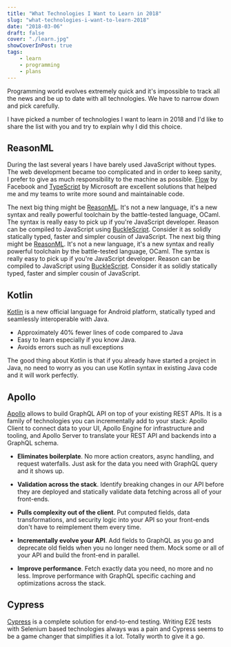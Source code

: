 ```yaml
---
title: "What Technologies I Want to Learn in 2018"
slug: "what-technologies-i-want-to-learn-2018"
date: "2018-03-06"
draft: false
cover: "./learn.jpg"
showCoverInPost: true
tags:
    - learn
    - programming
    - plans
---
```


Programming world evolves extremely quick and it's impossible to track all the news and be up to date with all technologies. We have to narrow down and pick carefully.

I have picked a number of technologies I want to learn in 2018 and I'd like to share the list with you and try to explain why I did this choice.

## ReasonML

During the last several years I have barely used JavaScript without types. The web development became too complicated and in order to keep sanity, I prefer to give as much responsibility to the machine as possible. [Flow](https://flow.org/) by Facebook and [TypeScript](https://www.typescriptlang.org/) by Microsoft are excellent solutions that helped me and my teams to write more sound and maintainable code.

The next big thing might be [ReasonML](https://reasonml.github.io/). It's not a new language, it's a new syntax and really powerful toolchain by the battle-tested language, OCaml. The syntax is really easy to pick up if you're JavaScript developer. Reason can be compiled to JavaScript using [BuckleScript](https://bucklescript.github.io/). Consider it as solidly statically typed, faster and simpler cousin of JavaScript. 
The next big thing might be [ReasonML](https://reasonml.github.io/). It's not a new language, it's a new syntax and really powerful toolchain by the battle-tested language, OCaml. The syntax is really easy to pick up if you're JavaScript developer. Reason can be compiled to JavaScript using [BuckleScript](https://bucklescript.github.io/). Consider it as solidly statically typed, faster and simpler cousin of JavaScript.

## Kotlin

[Kotlin](https://kotlinlang.org/) is a new official language for Android platform, statically typed and seamlessly interoperable with Java.

* Approximately 40% fewer lines of code compared to Java
* Easy to learn especially if you know Java.
* Avoids errors such as null exceptions

The good thing about Kotlin is that if you already have started a project in Java, no need to worry
as you can use Kotlin syntax in existing Java code and it will work perfectly.

## Apollo

[Apollo](https://www.apollographql.com/) allows to build GraphQL API on top of your existing REST APIs. It is a family of technologies you can incrementally add to your stack: Apollo Client to connect data to your UI, Apollo Engine for infrastructure and tooling, and Apollo Server to translate your REST API and backends into a GraphQL schema.

* __Eliminates boilerplate__. No more action creators, async handling, and request waterfalls. Just ask for the data you need with GraphQL query and it shows up.

* __Validation across the stack__. Identify breaking changes in our API before they are deployed and statically validate data fetching across all of your front-ends.

* __Pulls complexity out of the client__. Put computed fields, data transformations, and security logic into your API so your front-ends don't have to reimplement them every time.

* __Incrementally evolve your API__. Add fields to GraphQL as you go and deprecate old fields when you no longer need them. Mock some or all of your API and build the front-end in parallel.

* __Improve performance__. Fetch exactly data you need, no more and no less. Improve performance with GraphQL specific caching and optimizations across the stack.

## Cypress

[Cypress](https://www.cypress.io/) is a complete solution for end-to-end testing. Writing E2E tests with Selenium based technologies always was a pain and Cypress seems to be a game changer that simplifies it a lot. Totally worth to give it a go.
